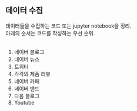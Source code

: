 ## 데이터 수집
데이터들을 수집하는 코드 또는 jupyter notebook을 정리.<br/>
아래의 순서는 코드를 작성하는 우선 순위.<br/>
<br/>

1. 네이버 블로그
2. 네이버 뉴스
3. 트위터
4. 각각의 제품 리뷰
5. 네이버 카페 
6. 네이버 밴드
7. 다음 블로그
8. Youtube
